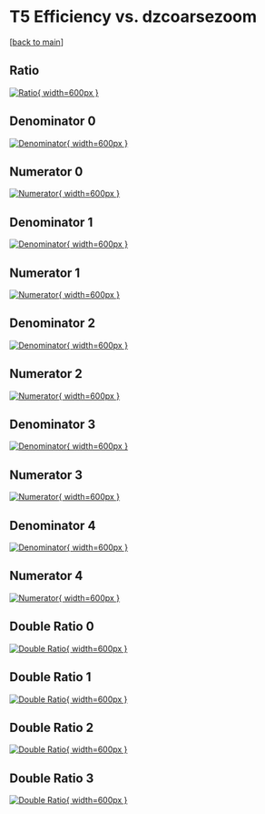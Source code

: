 # T5 Efficiency vs. dzcoarsezoom

[[back to main](./)]



## Ratio

[![Ratio](../mtv/var/T5_base_11_0_eff_dzcoarsezoom.png){ width=600px }](../mtv/var/T5_base_11_0_eff_dzcoarsezoom.pdf)

## Denominator 0

[![Denominator](../mtv/den/T5_base_11_0_eff_dzcoarsezoom_den0.png){ width=600px }](../mtv/den/T5_base_11_0_eff_dzcoarsezoom_den0.pdf)

## Numerator 0

[![Numerator](../mtv/num/T5_base_11_0_eff_dzcoarsezoom_num0.png){ width=600px }](../mtv/num/T5_base_11_0_eff_dzcoarsezoom_num0.pdf)

## Denominator 1

[![Denominator](../mtv/den/T5_base_11_0_eff_dzcoarsezoom_den1.png){ width=600px }](../mtv/den/T5_base_11_0_eff_dzcoarsezoom_den1.pdf)

## Numerator 1

[![Numerator](../mtv/num/T5_base_11_0_eff_dzcoarsezoom_num1.png){ width=600px }](../mtv/num/T5_base_11_0_eff_dzcoarsezoom_num1.pdf)

## Denominator 2

[![Denominator](../mtv/den/T5_base_11_0_eff_dzcoarsezoom_den2.png){ width=600px }](../mtv/den/T5_base_11_0_eff_dzcoarsezoom_den2.pdf)

## Numerator 2

[![Numerator](../mtv/num/T5_base_11_0_eff_dzcoarsezoom_num2.png){ width=600px }](../mtv/num/T5_base_11_0_eff_dzcoarsezoom_num2.pdf)

## Denominator 3

[![Denominator](../mtv/den/T5_base_11_0_eff_dzcoarsezoom_den3.png){ width=600px }](../mtv/den/T5_base_11_0_eff_dzcoarsezoom_den3.pdf)

## Numerator 3

[![Numerator](../mtv/num/T5_base_11_0_eff_dzcoarsezoom_num3.png){ width=600px }](../mtv/num/T5_base_11_0_eff_dzcoarsezoom_num3.pdf)

## Denominator 4

[![Denominator](../mtv/den/T5_base_11_0_eff_dzcoarsezoom_den4.png){ width=600px }](../mtv/den/T5_base_11_0_eff_dzcoarsezoom_den4.pdf)

## Numerator 4

[![Numerator](../mtv/num/T5_base_11_0_eff_dzcoarsezoom_num4.png){ width=600px }](../mtv/num/T5_base_11_0_eff_dzcoarsezoom_num4.pdf)

## Double Ratio 0

[![Double Ratio](../mtv/ratio/T5_base_11_0_eff_dzcoarsezoom_ratio0.png){ width=600px }](../mtv/ratio/T5_base_11_0_eff_dzcoarsezoom_ratio0.pdf)

## Double Ratio 1

[![Double Ratio](../mtv/ratio/T5_base_11_0_eff_dzcoarsezoom_ratio1.png){ width=600px }](../mtv/ratio/T5_base_11_0_eff_dzcoarsezoom_ratio1.pdf)

## Double Ratio 2

[![Double Ratio](../mtv/ratio/T5_base_11_0_eff_dzcoarsezoom_ratio2.png){ width=600px }](../mtv/ratio/T5_base_11_0_eff_dzcoarsezoom_ratio2.pdf)

## Double Ratio 3

[![Double Ratio](../mtv/ratio/T5_base_11_0_eff_dzcoarsezoom_ratio3.png){ width=600px }](../mtv/ratio/T5_base_11_0_eff_dzcoarsezoom_ratio3.pdf)

